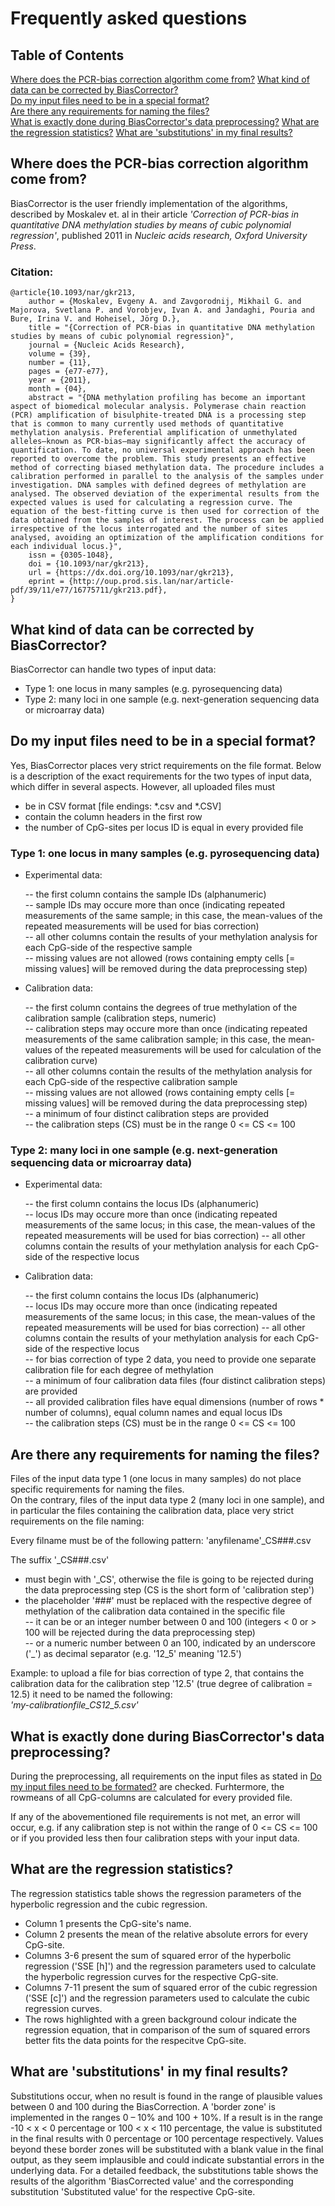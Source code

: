 # Frequently asked questions  

## Table of Contents  

[Where does the PCR-bias correction algorithm come from?](#where-does-the-pcr-bias-correction-algorithm-come-from) 
[What kind of data can be corrected by BiasCorrector?](#what-kind-of-data-can-be-corrected-by-biascorrector)   
[Do my input files need to be in a special format?](#do-my-input-files-need-to-be-in-a-special-format)  
[Are there any requirements for naming the files?](#are-there-any-requirements-for-naming-the-files)  
[What is exactly done during BiasCorrector's data preprocessing?](#what-is-exactly-done-checked-during-biascorrectors-data-preprocessing) 
[What are the regression statistics?](#what-are-the-regression-statistics)
[What are 'substitutions' in my final results?](#what-are-substitutions-in-my-final-results)


## Where does the PCR-bias correction algorithm come from?  

BiasCorrector is the user friendly implementation of the algorithms, described by Moskalev et. al in their article *'Correction of PCR-bias in quantitative DNA methylation studies by means of cubic polynomial regression'*, published 2011 in *Nucleic acids research, Oxford University Press*.  

### Citation:  
```
@article{10.1093/nar/gkr213,
    author = {Moskalev, Evgeny A. and Zavgorodnij, Mikhail G. and Majorova, Svetlana P. and Vorobjev, Ivan A. and Jandaghi, Pouria and Bure, Irina V. and Hoheisel, Jörg D.},
    title = "{Correction of PCR-bias in quantitative DNA methylation studies by means of cubic polynomial regression}",
    journal = {Nucleic Acids Research},
    volume = {39},
    number = {11},
    pages = {e77-e77},
    year = {2011},
    month = {04},
    abstract = "{DNA methylation profiling has become an important aspect of biomedical molecular analysis. Polymerase chain reaction (PCR) amplification of bisulphite-treated DNA is a processing step that is common to many currently used methods of quantitative methylation analysis. Preferential amplification of unmethylated alleles—known as PCR-bias—may significantly affect the accuracy of quantification. To date, no universal experimental approach has been reported to overcome the problem. This study presents an effective method of correcting biased methylation data. The procedure includes a calibration performed in parallel to the analysis of the samples under investigation. DNA samples with defined degrees of methylation are analysed. The observed deviation of the experimental results from the expected values is used for calculating a regression curve. The equation of the best-fitting curve is then used for correction of the data obtained from the samples of interest. The process can be applied irrespective of the locus interrogated and the number of sites analysed, avoiding an optimization of the amplification conditions for each individual locus.}",
    issn = {0305-1048},
    doi = {10.1093/nar/gkr213},
    url = {https://dx.doi.org/10.1093/nar/gkr213},
    eprint = {http://oup.prod.sis.lan/nar/article-pdf/39/11/e77/16775711/gkr213.pdf},
}
```


## What kind of data can be corrected by BiasCorrector?  

BiasCorrector can handle two types of input data:  
  
- Type 1: one locus in many samples (e.g. pyrosequencing data)  
- Type 2: many loci in one sample (e.g. next-generation sequencing data or microarray data)


## Do my input files need to be in a special format?  

Yes, BiasCorrector places very strict requirements on the file format. Below is a description of the exact requirements for the two types of input data, which differ in several aspects. However, all uploaded files must  
- be in CSV format [file endings: *.csv and *.CSV] 
- contain the column headers in the first row  
- the number of CpG-sites per locus ID is equal in every provided file 


### Type 1: one locus in many samples (e.g. pyrosequencing data)  

- Experimental data:  

  -- the first column contains the sample IDs (alphanumeric)  
  -- sample IDs may occure more than once (indicating repeated measurements of the same sample; in this case, the mean-values of the repeated measurements will be used for bias correction)   
  -- all other columns contain the results of your methylation analysis for each CpG-side of the respective sample  
  -- missing values are not allowed (rows containing empty cells [= missing values] will be removed during the data preprocessing step)  
  
- Calibration data:  

  -- the first column contains the degrees of true methylation of the calibration sample (calibration steps, numeric)  
  -- calibration steps may occure more than once (indicating repeated measurements of the same calibration sample; in this case, the mean-values of the repeated measurements will be used for calculation of the calibration curve)  
  -- all other columns contain the results of the methylation analysis for each CpG-side of the respective calibration sample  
  -- missing values are not allowed (rows containing empty cells [= missing values] will be removed during the data preprocessing step)  
  -- a minimum of four distinct calibration steps are provided  
  -- the calibration steps (CS) must be in the range 0 <= CS <= 100  
  

### Type 2: many loci in one sample (e.g. next-generation sequencing data or microarray data)  

- Experimental data: 

  -- the first column contains the locus IDs (alphanumeric)  
  -- locus IDs may occure more than once (indicating repeated measurements of the same locus; in this case, the mean-values of the repeated measurements will be used for bias correction)
  -- all other columns contain the results of your methylation analysis for each CpG-side of the respective locus  
  
- Calibration data:  

  -- the first column contains the locus IDs (alphanumeric)  
  -- locus IDs may occure more than once (indicating repeated measurements of the same locus; in this case, the mean-values of the repeated measurements will be used for bias correction)
  -- all other columns contain the results of your methylation analysis for each CpG-side of the respective locus  
  -- for bias correction of type 2 data, you need to provide one separate calibration file for each degree of methylation  
  -- a minimum of four calibration data files (four distinct calibration steps) are provided  
  -- all provided calibration files have equal dimensions (number of rows * number of columns), equal column names and equal locus IDs  
  -- the calibration steps (CS) must be in the range 0 <= CS <= 100  


## Are there any requirements for naming the files?  

Files of the input data type 1 (one locus in many samples) do not place specific requirements for naming the files.  
On the contrary, files of the input data type 2 (many loci in one sample), and in particular the files containing the calibration data, place very strict requirements on the file naming:  

Every filname must be of the following pattern:  'anyfilename'_CS###.csv  

The suffix '_CS###.csv'  
- must begin with '_CS', otherwise the file is going to be rejected during the data preprocessing step (CS is the short form of 'calibration step')  
- the placeholder '###' must be replaced with the respective degree of methylation of the calibration data contained in the specific file  
-- it can be or an integer number between 0 and 100 (integers < 0 or > 100 will be rejected during the data preprocessing step)  
-- or a numeric number between 0 an 100, indicated by an underscore ('_') as decimal separator (e.g. '12_5' meaning '12.5')   

Example: to upload a file for bias correction of type 2, that contains the calibration data for the calibration step '12.5' (true degree of calibration = 12.5) it need to be named the following:  
  *'my-calibrationfile_CS12_5.csv'*  


## What is exactly done during BiasCorrector's data preprocessing?  

During the preprocessing, all requirements on the input files as stated in [Do my input files need to be formated?](#do-my-input-files-need-to-be-formated) are checked. Furhtermore, the rowmeans of all CpG-columns are calculated for every provided file. 

If any of the abovementioned file requirements is not met, an error will occur, e.g. if any calibration step is not within the range of 0 <= CS <= 100 or if you provided less then four calibration steps with your input data. 


## What are the regression statistics?

The regression statistics table shows the regression parameters of the hyperbolic regression and the cubic regression. 
- Column 1 presents the CpG-site's name. 
- Column 2 presents the mean of the relative absolute errors for every CpG-site. 
- Columns 3-6 present the sum of squared error of the hyperbolic regression ('SSE [h]') and the regression parameters used to calculate the hyperbolic regression curves for the respective CpG-site. 
- Columns 7-11 present the sum of squared error of the cubic regression ('SSE [c]') and the regression parameters used to calculate the cubic regression curves. 
- The rows highlighted with a green background colour indicate the regression equation, that in comparison of the sum of squared errors better fits the data points for the respecitve CpG-site. 


## What are 'substitutions' in my final results?

Substitutions occur, when no result is found in the range of plausible values between 0 and 100 during the BiasCorrection. A 'border zone' is implemented in the ranges 0 – 10% and 100 + 10%. If a result is in the range -10 < x < 0 percentage or 100 < x < 110 percentage, the value is substituted in the final results with 0 percentage or 100 percentage respectively. 
Values beyond these border zones will be substituted with a blank value in the final output, as they seem implausible and could indicate substantial errors in the underlying data. 
For a detailed feedback, the substitutions table shows the results of the algorithm 'BiasCorrected value' and the corresponding substitution 'Substituted value' for the respective CpG-site. 
